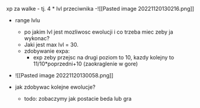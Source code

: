 xp za walke
	- tj. 4 * lvl przeciwnika
	-![[Pasted image 20221120130216.png]]


- range lvlu
	- po jakim lvl jest mozliwosc ewolucji i co trzeba miec zeby ja wykonac?
	- Jaki jest max lvl = 30.
	-  zdobywanie expa:
		- exp zeby przejsc na drugi poziom to 10, kazdy kolejny to 11/10*poprzedni+10 (zaokraglenie w gore)
- ![[Pasted image 20221120130058.png]]

 - jak zdobywac kolejne ewolucje?
	 - todo: zobaczymy jak postacie beda lub gra